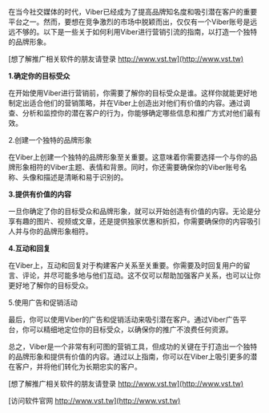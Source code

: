 在当今社交媒体的时代，Viber已经成为了提高品牌知名度和吸引潜在客户的重要平台之一。然而，要想在竞争激烈的市场中脱颖而出，仅仅有一个Viber账号是远远不够的。以下是一些关于如何利用Viber进行营销引流的指南，以打造一个独特的品牌形象。

[想了解推广相关软件的朋友请登录 http://www.vst.tw](http://www.vst.tw)

**1.确定你的目标受众**

在开始使用Viber进行营销前，你需要了解你的目标受众是谁。这样你就能更好地制定出适合他们的营销策略，并在Viber上创造出对他们有价值的内容。通过调查、分析和监控你的潜在客户的行为，你能够确定哪些信息和推广方式对他们最有效。

2.创建一个独特的品牌形象

在Viber上创建一个独特的品牌形象至关重要。这意味着你需要选择一个与你的品牌形象相符的Viber主题、表情和背景。同时，你还需要确保你的Viber账号名称、头像和描述是清晰和易于识别的。

**3.提供有价值的内容**

一旦你确定了你的目标受众和品牌形象，就可以开始创造有价值的内容。无论是分享有趣的图片、视频或文章，还是提供独家优惠和折扣，你需要确保你的内容吸引人并与你的品牌形象相符。

**4.互动和回复**

在Viber上，互动和回复对于构建客户关系至关重要。你需要及时回复用户的留言、评论，并尽可能多地与他们互动。这不仅可以帮助加强客户关系，也可以让你更好地了解你的目标受众。

5.使用广告和促销活动

最后，你可以使用Viber的广告和促销活动来吸引潜在客户。通过Viber广告平台，你可以精细地定位你的目标受众，以确保你的推广不浪费任何资源。

总之，Viber是一个非常有利可图的营销工具，但成功的关键在于打造出一个独特的品牌形象和提供有价值的内容。通过以上指南，你可以在Viber上吸引更多的潜在客户，并将他们转化为长期忠实的客户。

[想了解推广相关软件的朋友请登录 http://www.vst.tw](http://www.vst.tw)


[访问软件官网 http://www.vst.tw](http://www.vst.tw)
